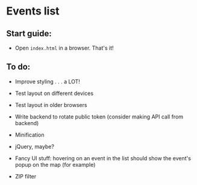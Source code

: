 # Events list 

## Start guide:

- Open ```index.html``` in a browser. That's it!

## To do:

- Improve styling . . . a LOT!

- Test layout on different devices

- Test layout in older browsers

- Write backend to rotate public token (consider making API call from backend)

- Minification

- jQuery, maybe?

- Fancy UI stuff: hovering on an event in the list should show the event's popup on the map (for example)

- ZIP filter